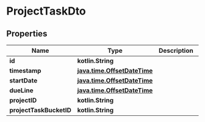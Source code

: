 
# ProjectTaskDto

## Properties
| Name | Type | Description | Notes |
| ------------ | ------------- | ------------- | ------------- |
| **id** | **kotlin.String** |  |  [optional] |
| **timestamp** | [**java.time.OffsetDateTime**](java.time.OffsetDateTime.md) |  |  [optional] |
| **startDate** | [**java.time.OffsetDateTime**](java.time.OffsetDateTime.md) |  |  [optional] |
| **dueLine** | [**java.time.OffsetDateTime**](java.time.OffsetDateTime.md) |  |  [optional] |
| **projectID** | **kotlin.String** |  |  [optional] |
| **projectTaskBucketID** | **kotlin.String** |  |  [optional] |




